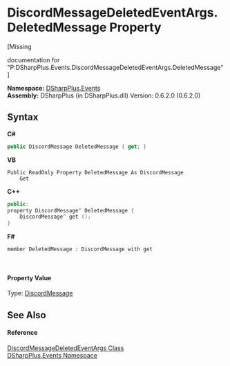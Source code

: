 # DiscordMessageDeletedEventArgs.DeletedMessage Property 
 

\[Missing <summary> documentation for "P:DSharpPlus.Events.DiscordMessageDeletedEventArgs.DeletedMessage"\]

**Namespace:**&nbsp;<a href="c92bdbbe-3dbb-8f2c-d215-691d3e9855e1">DSharpPlus.Events</a><br />**Assembly:**&nbsp;DSharpPlus (in DSharpPlus.dll) Version: 0.6.2.0 (0.6.2.0)

## Syntax

**C#**<br />
``` C#
public DiscordMessage DeletedMessage { get; }
```

**VB**<br />
``` VB
Public ReadOnly Property DeletedMessage As DiscordMessage
	Get
```

**C++**<br />
``` C++
public:
property DiscordMessage^ DeletedMessage {
	DiscordMessage^ get ();
}
```

**F#**<br />
``` F#
member DeletedMessage : DiscordMessage with get

```

<br />

#### Property Value
Type: <a href="624f2cf1-a9bc-96bc-c884-33ba518d0b5d">DiscordMessage</a>

## See Also


#### Reference
<a href="f94157b2-2c8a-3d9e-5c71-f41ef567facb">DiscordMessageDeletedEventArgs Class</a><br /><a href="c92bdbbe-3dbb-8f2c-d215-691d3e9855e1">DSharpPlus.Events Namespace</a><br />